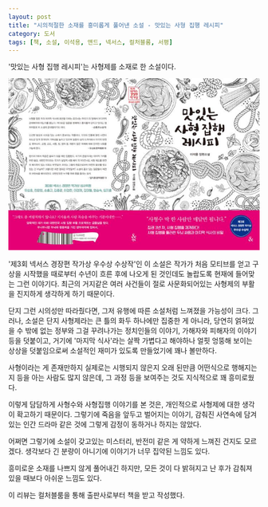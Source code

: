 ```yaml
---
layout: post
title: "시의적절한 소재를 흥미롭게 풀어낸 소설 - 맛있는 사형 집행 레시피"
category: 도서
tags: [책, 소설, 이석용, 앤드, 넥서스, 컬처블룸, 서평]
---
```


'맛있는 사형 집행 레시피'는
사형제를 소재로 한 소설이다.

![표지](/images/book/delicious-execution-recipe-book-h480.jpg)

'제3회 넥서스 경장편 작가상 우수상 수상작'인 이 소설은
작가가 처음 모티브를 얻고 구상을 시작했을 때로부터
수년이 흐른 후에 나오게 된 것인데도
놀랍도록 현재에 들어맞는 그런 이야기다.
최근의 거지같은 여러 사건들이 절로 사문화되어있는 사형제의 부활을 진지하게 생각하게 하기 때문이다.

단지 그런 시의성만 따라줬다면,
그저 유행에 따른 소설처럼 느껴졌을 가능성이 크다.
그러나, 소설은 단지 사형제라는 큰 틀의 화두 하나에만 집중한 게 아니라,
당연히 얽혀있을 수 밖에 없는 정부와 그걸 꾸려나가는 정치인들의 이야기,
가해자와 피해자의 이야기 등을 덧붙이고,
거기에 '마지막 식사'라는 살짝 가볍다고 해야하나 얼핏 엉뚱해 보이는 상상을 덧붙임으로써
소설적인 재미가 있도록 만들었기에 꽤나 볼만하다.

사형이라는 게 존재만하지 실제로는 시행되지 않은지 오래 된만큼 
어떤식으로 행해지는지 등을 아는 사람도 많지 않은데,
그 과정 등을 보여주는 것도 지식적으로 꽤 흥미로웠다.

이렇게 담담하게 사형수와 사형집행 이야기를 본 것은,
개인적으로 사형제에 대한 생각이 확고하기 때문이다.
그렇기에 죽음을 앞두고 벌어지는 이야기,
감춰진 사연속에 담겨있는 인간 드라마 같은 것에
그렇게 감정이 동하거나 하지는 않았다.

어쩌면 그렇기에 소설이 갖고있는 미스터리, 반전미 같은 게 약하게 느껴진 건지도 모르겠다.
생각보다 긴 분량이 아니기에 이야기가 너무 집약된 느낌도 있다.

흥미로운 소재를 나쁘지 않게 풀어내긴 하지만,
모든 것이 다 밝혀지고 난 후가 감춰져 있을 때보다 아쉬운 느낌도 있다.



<div class="im im-info">
이 리뷰는 컬처블룸을 통해 출판사로부터 책을 받고 작성했다.
</div>
